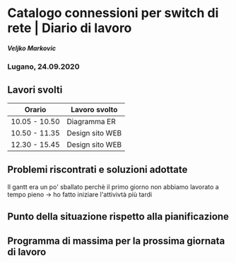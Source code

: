 # Catalogo connessioni per switch di rete | Diario di lavoro
##### Veljko Markovic
### Lugano, 24.09.2020

## Lavori svolti


|Orario        |Lavoro svolto                 |
|--------------|------------------------------|
|10.05 - 10.50      |Diagramma ER       |
|10.50 - 11.35      |Design sito WEB      |
|12.30 - 15.45     |Design sito WEB      |

##  Problemi riscontrati e soluzioni adottate
Il gantt era un po' sballato perchè il primo giorno non abbiamo lavorato a tempo pieno -> ho fatto iniziare l'attivivtà più tardi

##  Punto della situazione rispetto alla pianificazione


## Programma di massima per la prossima giornata di lavoro

